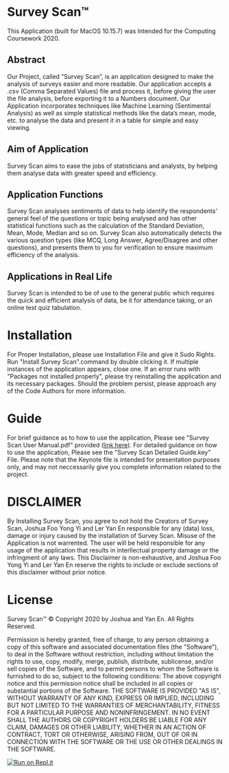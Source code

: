 # Survey Scan™
This Application (built for MacOS 10.15.7) was Intended for the Computing Coursework 2020. 
## Abstract
Our Project, called “Survey Scan”, is an application designed to make the analysis of surveys easier and more readable. Our application accepts a .csv (Comma Separated Values) file and process it, before giving the user the file analysis, before exporting it to a Numbers document. Our Application incorporates techniques like Machine Learning (Sentimental Analysis) as well as simple statistical methods like the data’s mean, mode, etc. to analyse the data and present it in a table for simple and easy viewing. 
## Aim of Application
Survey Scan aims to ease the jobs of statisticians and analysts, by helping them analyse data with greater speed and efficiency. 
## Application Functions
Survey Scan analyses sentiments of data to help identify the respondents’ general feel of the questions or topic being analysed and has other statistical functions such as the calculation of the Standard Deviation, Mean, Mode, Median and so on. Survey Scan also automatically detects the various question types (like MCQ, Long Answer, Agree/Disagree and other questions), and presents them to you for verification to ensure maximum efficiency of the analysis. 
## Applications in Real Life
Survey Scan is intended to be of use to the general public which requires the quick and efficient analysis of data, be it for attendance taking, or an online test quiz tabulation. 


# Installation
For Proper Installation, please use Installation File and give it Sudo Rights. Run "Install Survey Scan".command by double clicking it. If multiple instances of the application appears, close one. If an error runs with "Packages not installed properly", please try reinstalling the application and its necessary packages. Should the problem persist, please approach any of the Code Authors for more information. 


# Guide
For brief guidance as to how to use the application, Please see "Survey Scan User Manual.pdf" provided ([link here](https://github.com/joshuafoo/Survey-Scan/blob/master/Survey%20Scan%20Installation%20Manual.pdf)). For detailed guidance on how to use the application, Please see the "Survey Scan Detailed Guide.key" File. Please note that the Keynote file is intended for presentation purposes only, and may not neccessarily give you complete information related to the project.

# DISCLAIMER
By Installing Survey Scan, you agree to not hold the Creators of Survey Scan, Joshua Foo Yong Yi and Ler Yan En responsible for any (data) loss, damage or injury caused by the installation of Survey Scan. Misuse of the Application is not warrented. The user will be held responsible for any usage of the application that results in interllectual property damage or the infringment of any laws. This Disclaimer is non-exhaustive, and Joshua Foo Yong Yi and Ler Yan En reserve the rights to include or exclude sections of this disclaimer without prior notice. 

# License
Survey Scan™ © Copyright 2020 by Joshua and Yan En. All Rights Reserved. 

Permission is hereby granted, free of charge, to any person obtaining a copy of this software and associated documentation files (the "Software"), to deal in the Software without restriction, including without limitation the rights to use, copy, modify, merge, publish, distribute, sublicense, and/or sell copies of the Software, and to permit persons to whom the Software is furnished to do so, subject to the following conditions:
The above copyright notice and this permission notice shall be included in all copies or substantial portions of the Software.
THE SOFTWARE IS PROVIDED "AS IS", WITHOUT WARRANTY OF ANY KIND, EXPRESS OR IMPLIED, INCLUDING BUT NOT LIMITED TO THE WARRANTIES OF MERCHANTABILITY, FITNESS FOR A PARTICULAR PURPOSE AND NONINFRINGEMENT. IN NO EVENT SHALL THE AUTHORS OR COPYRIGHT HOLDERS BE LIABLE FOR ANY CLAIM, DAMAGES OR OTHER LIABILITY, WHETHER IN AN ACTION OF CONTRACT, TORT OR OTHERWISE, ARISING FROM, OUT OF OR IN CONNECTION WITH THE SOFTWARE OR THE USE OR OTHER DEALINGS IN THE SOFTWARE.

[![Run on Repl.it](https://repl.it/badge/github/joshuafoo/Survey-Scan)](https://repl.it/github/joshuafoo/Survey-Scan)
